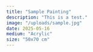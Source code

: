 ```yaml
---
title: "Sample Painting"
description: "This is a test."
image: "/uploads/sample.jpg"
date: 2025-05-16
medium: "Acrylic"
size: "50x70 cm"
---
```

